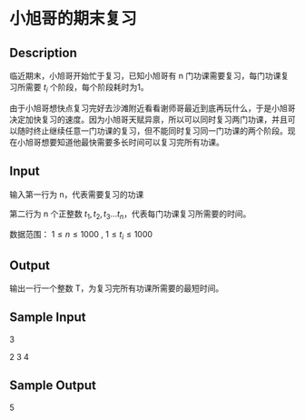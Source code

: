 #  小旭哥的期末复习

## Description
临近期末，小旭哥开始忙于复习，已知小旭哥有 n 门功课需要复习，每门功课复习所需要 $t_{i}$ 个阶段，每个阶段耗时为1。

由于小旭哥想快点复习完好去沙滩附近看看谢师哥最近到底再玩什么，于是小旭哥决定加快复习的速度。因为小旭哥天赋异禀，所以可以同时复习两门功课，并且可以随时终止继续任意一门功课的复习，但不能同时复习同一门功课的两个阶段。现在小旭哥想要知道他最快需要多长时间可以复习完所有功课。
## Input
输入第一行为 n，代表需要复习的功课

第二行为 n 个正整数 $t_{1},t_{2},t_{3}...t_{n}$，代表每门功课复习所需要的时间。

数据范围： $1\leq n \leq 1000$ , $1 \leq t_{i} \leq 1000$
## Output
输出一行一个整数 T，为复习完所有功课所需要的最短时间。

## Sample Input
3

2 3 4
## Sample Output
5
